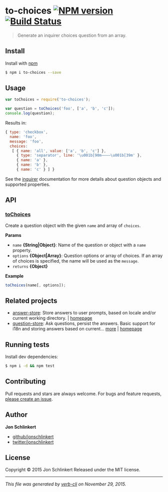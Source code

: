 # to-choices [![NPM version](https://badge.fury.io/js/to-choices.svg)](http://badge.fury.io/js/to-choices)  [![Build Status](https://travis-ci.org/generate/to-choices.svg)](https://travis-ci.org/generate/to-choices)

> Generate an inquirer choices question from an array.

## Install

Install with [npm](https://www.npmjs.com/)

```sh
$ npm i to-choices --save
```

## Usage

```js
var toChoices = require('to-choices');

var question = toChoices('foo', ['a', 'b', 'c']);
console.log(question);
```

Results in:

```js
{ type: 'checkbox',
  name: 'foo',
  message: 'foo',
  choices:
   [ { name: 'all', value: ['a', 'b', 'c'] },
     { type: 'separator', line: '\u001b[90m————\u001b[39m' },
     { name: 'a' },
     { name: 'b' },
     { name: 'c' } ] }
```

See the [inquirer](https://github.com/sboudrias/Inquirer.js) documentation for more details about question objects and supported properties.

## API

### [toChoices](index.js#L27)

Create a question object with the given `name` and array of `choices`.

**Params**

* `name` **{String|Object}**: Name of the question or object with a `name` property.
* `options` **{Object|Array}**: Question options or array of choices. If an array of choices is specified, the name will be used as the `message`.
* `returns` **{Object}**

**Example**

```js
toChoices(name[, options]);
```

## Related projects

* [answer-store](https://www.npmjs.com/package/answer-store): Store answers to user prompts, based on locale and/or current working directory. | [homepage](https://github.com/jonschlinkert/answer-store)
* [question-store](https://www.npmjs.com/package/question-store): Ask questions, persist the answers. Basic support for i18n and storing answers based on current… [more](https://www.npmjs.com/package/question-store) | [homepage](https://github.com/jonschlinkert/question-store)

## Running tests

Install dev dependencies:

```sh
$ npm i -d && npm test
```

## Contributing

Pull requests and stars are always welcome. For bugs and feature requests, [please create an issue](https://github.com/generate/to-choices/issues/new).

## Author

**Jon Schlinkert**

+ [github/jonschlinkert](https://github.com/jonschlinkert)
+ [twitter/jonschlinkert](http://twitter.com/jonschlinkert)

## License

Copyright © 2015 Jon Schlinkert
Released under the MIT license.

***

_This file was generated by [verb-cli](https://github.com/assemble/verb-cli) on November 29, 2015._